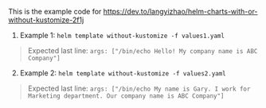 This is the example code for https://dev.to/langyizhao/helm-charts-with-or-without-kustomize-2f1j

1. Example 1: `helm template without-kustomize -f values1.yaml`
> Expected last line: `args: ["/bin/echo Hello! My company name is ABC Company"]`

2. Example 2: `helm template without-kustomize -f values2.yaml`
> Expected last line: `args: ["/bin/echo My name is Gary. I work for Marketing department. Our company name is ABC Company"]`